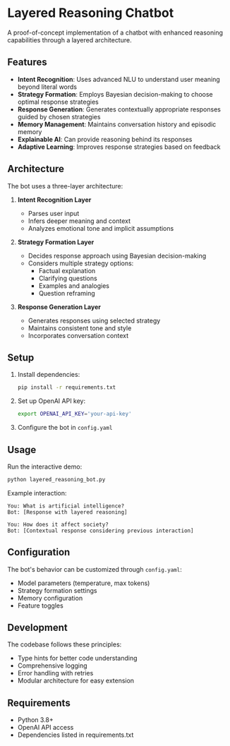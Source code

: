 # Layered Reasoning Chatbot

A proof-of-concept implementation of a chatbot with enhanced reasoning capabilities through a layered architecture.

## Features

- **Intent Recognition**: Uses advanced NLU to understand user meaning beyond literal words
- **Strategy Formation**: Employs Bayesian decision-making to choose optimal response strategies
- **Response Generation**: Generates contextually appropriate responses guided by chosen strategies
- **Memory Management**: Maintains conversation history and episodic memory
- **Explainable AI**: Can provide reasoning behind its responses
- **Adaptive Learning**: Improves response strategies based on feedback

## Architecture

The bot uses a three-layer architecture:

1. **Intent Recognition Layer**

   - Parses user input
   - Infers deeper meaning and context
   - Analyzes emotional tone and implicit assumptions

2. **Strategy Formation Layer**

   - Decides response approach using Bayesian decision-making
   - Considers multiple strategy options:
     - Factual explanation
     - Clarifying questions
     - Examples and analogies
     - Question reframing

3. **Response Generation Layer**
   - Generates responses using selected strategy
   - Maintains consistent tone and style
   - Incorporates conversation context

## Setup

1. Install dependencies:

   ```bash
   pip install -r requirements.txt
   ```

2. Set up OpenAI API key:

   ```bash
   export OPENAI_API_KEY='your-api-key'
   ```

3. Configure the bot in `config.yaml`

## Usage

Run the interactive demo:

```bash
python layered_reasoning_bot.py
```

Example interaction:

```
You: What is artificial intelligence?
Bot: [Response with layered reasoning]

You: How does it affect society?
Bot: [Contextual response considering previous interaction]
```

## Configuration

The bot's behavior can be customized through `config.yaml`:

- Model parameters (temperature, max tokens)
- Strategy formation settings
- Memory configuration
- Feature toggles

## Development

The codebase follows these principles:

- Type hints for better code understanding
- Comprehensive logging
- Error handling with retries
- Modular architecture for easy extension

## Requirements

- Python 3.8+
- OpenAI API access
- Dependencies listed in requirements.txt
